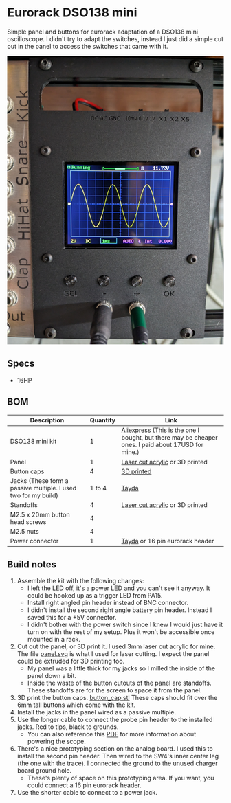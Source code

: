 # Eurorack DSO138 mini
Simple panel and buttons for eurorack adaptation of a DSO138 mini oscilloscope. I didn't try to adapt the switches, instead I just did a simple cut out in the panel to access the switches that came with it.

![](images/scope_panel.jpg)

## Specs
* 16HP

## BOM
| Description | Quantity | Link |
|-----|-----|-----|
| DSO138 mini kit | 1 | [Aliexpress](https://www.aliexpress.us/item/2251832872065620.html) (This is the one I bought, but there may be cheaper ones. I paid about 17USD for mine.) |
| Panel | 1 | [Laser cut acrylic](panel.svg) or 3D printed |
| Button caps | 4 | [3D printed](button_cap.stl) |
| Jacks (These form a passive multiple. I used two for my build) | 1 to 4 | [Tayda](https://www.taydaelectronics.com/3-5mm-earphone-mono-plug.html) |
| Standoffs | 4 | [Laser cut acrylic](panel.svg) or 3D printed |
| M2.5 x 20mm button head screws | 4 |  |
| M2.5 nuts | 4 |  |
| Power connector | 1 | [Tayda](https://www.taydaelectronics.com/dc-power-jack-2-1mm-round-type-panel-mount-1.html) or 16 pin eurorack header |

## Build notes
1. Assemble the kit with the following changes:
    * I left the LED off, it's a power LED and you can't see it anyway. It could be hooked up as a trigger LED from PA15.
    * Install right angled pin header instead of BNC connector.
    * I didn't install the second right angle battery pin header. Instead I saved this for a +5V connector.
    * I didn't bother with the power switch since I knew I would just have it turn on with the rest of my setup. Plus it won't be accessible once mounted in a rack.
1. Cut out the panel, or 3D print it. I used 3mm laser cut acrylic for mine. The file [panel.svg](panel.svg) is what I used for laser cutting. I expect the panel could be extruded for 3D printing too.
    * My panel was a little thick for my jacks so I milled the inside of the panel down a bit.
    * Inside the waste of the button cutouts of the panel are standoffs. These standoffs are for the screen to space it from the panel.
1. 3D print the button caps. [button_cap.stl](button_cap.stl) These caps should fit over the 6mm tall buttons which come with the kit.
1. Install the jacks in the panel wired as a passive multiple.
1. Use the longer cable to connect the probe pin header to the installed jacks. Red to tips, black to grounds.
    * You can also reference this [PDF](DSO138mini_PowerSupplyOptions.pdf) for more information about powering the scope.
1. There's a nice prototyping section on the analog board. I used this to install the second pin header. Then wired to the SW4's inner center leg (the one with the trace). I connected the ground to the unused charger board ground hole.
    * These's plenty of space on this prototyping area. If you want, you could connect a 16 pin eurorack header.
1. Use the shorter cable to connect to a power jack.
